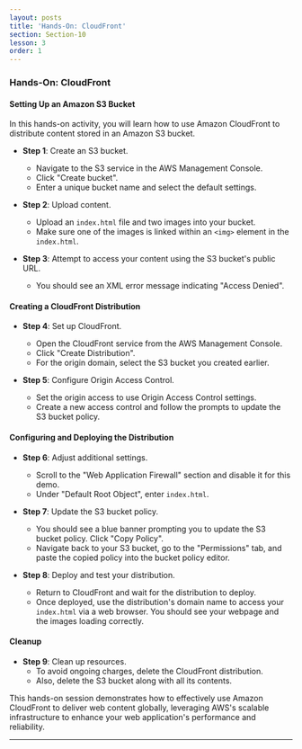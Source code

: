 ```yaml
---
layout: posts
title: 'Hands-On: CloudFront'
section: Section-10
lesson: 3
order: 1
---
```


### Hands-On: CloudFront

#### Setting Up an Amazon S3 Bucket

In this hands-on activity, you will learn how to use Amazon CloudFront to distribute content stored in an Amazon S3 bucket.

- **Step 1**: Create an S3 bucket.

  - Navigate to the S3 service in the AWS Management Console.
  - Click "Create bucket".
  - Enter a unique bucket name and select the default settings.

- **Step 2**: Upload content.

  - Upload an `index.html` file and two images into your bucket.
  - Make sure one of the images is linked within an `<img>` element in the `index.html`.

- **Step 3**: Attempt to access your content using the S3 bucket's public URL.
  - You should see an XML error message indicating "Access Denied".

<!-- pagebreak -->

#### Creating a CloudFront Distribution

- **Step 4**: Set up CloudFront.

  - Open the CloudFront service from the AWS Management Console.
  - Click "Create Distribution".
  - For the origin domain, select the S3 bucket you created earlier.

- **Step 5**: Configure Origin Access Control.
  - Set the origin access to use Origin Access Control settings.
  - Create a new access control and follow the prompts to update the S3 bucket policy.

<!-- pagebreak -->

#### Configuring and Deploying the Distribution

- **Step 6**: Adjust additional settings.

  - Scroll to the "Web Application Firewall" section and disable it for this demo.
  - Under "Default Root Object", enter `index.html`.

- **Step 7**: Update the S3 bucket policy.

  - You should see a blue banner prompting you to update the S3 bucket policy. Click "Copy Policy".
  - Navigate back to your S3 bucket, go to the "Permissions" tab, and paste the copied policy into the bucket policy editor.

- **Step 8**: Deploy and test your distribution.
  - Return to CloudFront and wait for the distribution to deploy.
  - Once deployed, use the distribution's domain name to access your `index.html` via a web browser. You should see your webpage and the images loading correctly.

<!-- pagebreak -->

#### Cleanup

- **Step 9**: Clean up resources.
  - To avoid ongoing charges, delete the CloudFront distribution.
  - Also, delete the S3 bucket along with all its contents.

This hands-on session demonstrates how to effectively use Amazon CloudFront to deliver web content globally, leveraging AWS's scalable infrastructure to enhance your web application's performance and reliability.

---

